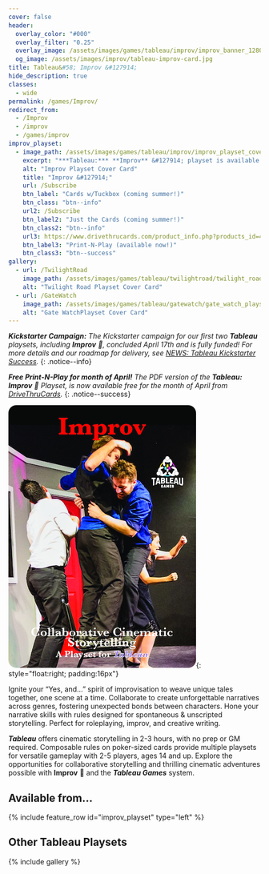 ```yaml
---
cover: false
header:
  overlay_color: "#000"
  overlay_filter: "0.25"
  overlay_image: /assets/images/games/tableau/improv/improv_banner_1280_360.jpg
  og_image: /assets/images/improv/tableau-improv-card.jpg
title: Tableau&#58; Improv &#127914;
hide_description: true
classes:
  - wide
permalink: /games/Improv/
redirect_from:
  - /Improv
  - /improv
  - /games/improv
improv_playset:
  - image_path: /assets/images/games/tableau/improv/improv_playset_cover_750_1050.png
    excerpt: "***Tableau:*** **Improv** &#127914; playset is available print-on-demand from ![Drive Thru Cards Logo](/assets/images/logos/drivethrucards_logo_125_20.png) in three different versions: **Cards w/Tuckbox!** version contains 38 poker-sized Playset & core cards; **Just the Cards!** version banded in a plastic wrap without a tuckbox; or a **Print-N-Play!** PDF version suitable for printing on US Letter-sized card stock and cutting out manually using the cut-lines for use with poker-sized card sleeves."
    alt: "Improv Playset Cover Card"
    title: "Improv &#127914;"
    url: /Subscribe
    btn_label: "Cards w/Tuckbox (coming summer!)"
    btn_class: "btn--info"
    url2: /Subscribe
    btn_label2: "Just the Cards (coming summer!)"
    btn_class2: "btn--info"
    url3: https://www.drivethrucards.com/product_info.php?products_id=432580
    btn_label3: "Print-N-Play (available now!)"
    btn_class3: "btn--success"
gallery:
  - url: /TwilightRoad
    image_path: /assets/images/games/tableau/twilightroad/twilight_road_playset_cover_750_1050.png
    alt: "Twilight Road Playset Cover Card"
  - url: /GateWatch
    image_path: /assets/images/games/tableau/gatewatch/gate_watch_playset_cover_750_1050.png
    alt: "Gate WatchPlayset Cover Card"
---
```

_**Kickstarter Campaign:** The Kickstarter campaign for our first two **Tableau** playsets, including **Improv** 🎪, concluded April 17th and is fully funded! For more details and our roadmap for delivery, see [NEWS: Tableau Kickstarter Success](/news/Tableau-Kickstarter-Success/)._
{: .notice--info}

_**Free Print-N-Play for month of April!** The PDF version of the **Tableau:** **Improv** 🎪 Playset, is now available free for the month of April from [DriveThruCards](https://www.drivethrucards.com/product_info.php?products_id=432580)._
{: .notice--success}

![Tableau: Improv 🎪 Playset - Cover Card](/assets/images/games/tableau/improv/improv_playset_cover_375_525.png){: style="float:right; padding:16px"}

Ignite your “Yes, and…” spirit of improvisation to weave unique tales together, one scene at a time. Collaborate to create unforgettable narratives across genres, fostering unexpected bonds between characters. Hone your narrative skills with rules designed for spontaneous & unscripted storytelling. Perfect for roleplaying, improv, and creative writing.

***Tableau*** offers cinematic storytelling in 2-3 hours, with no prep or GM required. Composable rules on poker-sized cards provide multiple playsets for versatile gameplay with 2-5 players, ages 14 and up. Explore the opportunities for collaborative storytelling and thrilling cinematic adventures possible with **Improv** 🎪  and the ***Tableau Games*** system.

## Available from… 

{% include feature_row id="improv_playset" type="left" %}

## Other Tableau Playsets

{% include gallery %}
